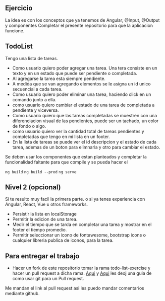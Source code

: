 ## Ejercicio

La idea es con los conceptos que ya tenemos de Angular, @Input, @Output y componentes
Completar el presente repositorio para que la aplicacion funcione.

## TodoList

Tengo una lista de tareas. 

+ Como usuario quiero poder agregar una tarea. Una tera consiste en un texto y en un estado que puede ser pendiente o completada.
+ Al agregarse la tarea esta siempre pendiente.
+ A medida que se van agregando elementos se le asigna un id unico secuencial a cada tarea.
+ Como usuario quiero poder eliminar una tarea, haciendo click en un comando junto a ella.
+ como usuario quiero cambiar el estado de una tarea de completada a pendiente y viceversa.
+ Como usuario quiero que las tareas completadas se muestren con una diferenciacion visual de las pendientes, puede ser un tachado, un color de fondo o algo. 
+ como usuario quiero ver la cantidad total de tareas pendientes y completadas que tengo en mi lista en un footer.
+ En la lista de tareas se puede ver el id descripcion y el estado de cada tarea, ademas de un boton para elimnarla y otro para cambiar el estado.

Se deben usar los componentes que estan planteados y completar la funcionalidad faltante para que compile y se pueda hacer el 

```ng build```
```ng build --prod```
```ng serve```

## Nivel 2 (opcional)
Si te resulto muy facil la primera parte. o si ya tenes experiencia con Angular, React, Vue u otros frameworks.
+ Persistir la lista en localStorage
+ Permitir la edicion de una tarea.
+ Medir el tiempo que se tarda en completar una tarea y mostrar en el footer el tiempo promedio.
+ Permitir seleccionar un icono de fontawesome, bootstrap icons o cualquier libreria publica de iconos, para la tarea.

## Para entregar el trabajo 
+ Hacer un fork de este repositorio tomar la rama todo-list-exercise y hacer un pull request a dicha rama. 
[Aqui](https://blog.desdelinux.net/tutorial-simple-primer-pr-pull-request/)
y [Aqui](https://github.com/omegaup/omegaup/wiki/C%C3%B3mo-Hacer-un-Pull-Request) les deoj una guia de como usar git para un Pull request. 

Me mandan el link al pull request asi les puedo mandar comentarios mediante github.
